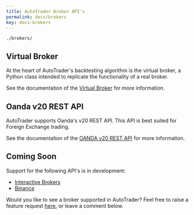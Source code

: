 ```yaml
---
title: AutoTrader Broker API's
permalink: docs/brokers 
key: docs-brokers
---
```

`./brokers/`

## Virtual Broker
At the heart of AutoTrader's backtesting algorithm is the virtual broker, a Python class intended to replicate the functionality of a real broker. 

See the documentation of the [Virtual Broker](brokers-virtual) for more information.


## Oanda v20 REST API
AutoTrader supports Oanda's v20 REST API. This API is best suited for Foreign Exchange trading.

See the documentation of the [OANDA v20 REST API](brokers-oanda) for more information.


## Coming Soon
Support for the following API's is in development:
  - [Interactive Brokers](https://www.interactivebrokers.com.au/en/index.php?f=5041)
  - [Binance](https://www.binance.com/en/)

Would you like to see a broker supported in AutoTrader? Feel free to raise a feature request 
[here](https://github.com/kieran-mackle/AutoTrader/issues/new/choose), or leave a comment below.



